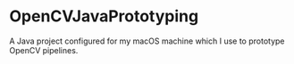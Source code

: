 # OpenCVJavaPrototyping
A Java project configured for my macOS machine which I use to prototype OpenCV pipelines.  
